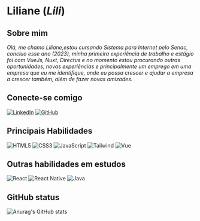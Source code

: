 # Liliane (*Lili*)

## Sobre mim

*Olá, me chamo Liliane,estou cursando Sistema para Internet pelo Senac, concluo esse ano (2023), minha primeira experiência de trabalho e estágio foi com VueJs, Nuxt, Directus e no momento estou procurando outras oportunidades, novas experiências e principalmente um emprego em uma empresa que eu me identifique, onde eu possa crescer e ajudar a empresa a crescer também, além de fazer novas amizades.*

## Conecte-se comigo

[![LinkedIn](https://img.shields.io/badge/LinkedIn-000030?style=for-the-badge&logo=linkedin&logoColor=0E76A8)](https://www.linkedin.com/in/SEUUSERNAME/)
[![GitHub](https://img.shields.io/badge/GitHub-000030?style=for-the-badge&logo=github&logoColor=fff)](https://github.com/Liliane97)

## Principais Habilidades

![HTML5](https://img.shields.io/badge/HTML5-000030?style=for-the-badge&logo=html5)
![CSS3](https://img.shields.io/badge/CSS3-000030?style=for-the-badge&logo=css3&logoColor=264CE4)
![JavaScript](https://img.shields.io/badge/JavaScript-000030?style=for-the-badge&logo=javascript)
![Tailwind](https://img.shields.io/badge/Tailwind-000030?style=for-the-badge&logo=tailwind&logoColor=C3002F)
![Vue](https://img.shields.io/badge/Vue-000030?style=for-the-badge&logo=vue&logoColor=C3002F)

## Outras habilidades em estudos

![React](https://img.shields.io/badge/React-000030?style=for-the-badge&logo=react)
![React Native](https://img.shields.io/badge/React-Native-000030?style=for-the-badge&logo=React-Native)
![Java](https://img.shields.io/badge/Java-000030?style=for-the-badge&logo=java)

## GitHub status
![Anurag's GitHub stats](https://github-readme-stats.vercel.app/api?username=Liliane97&show_icons=true&icon_color=ff0080&border_color=ff0080&title_color=00ffff&theme=transparent&bg_color=000030&text_color=fff)